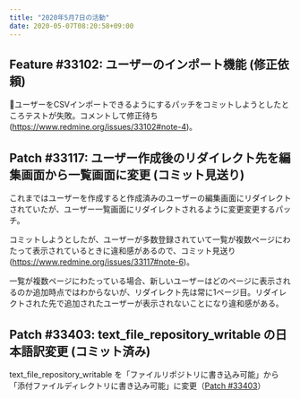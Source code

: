 ```yaml
---
title: "2020年5月7日の活動"
date: 2020-05-07T08:20:58+09:00
---
```


## Feature #33102: ユーザーのインポート機能 (修正依頼)

ユーザーをCSVインポートできるようにするパッチをコミットしようとしたところテストが失敗。コメントして修正待ち(https://www.redmine.org/issues/33102#note-4)。

## Patch #33117: ユーザー作成後のリダイレクト先を編集画面から一覧画面に変更 (コミット見送り)

これまではユーザーを作成すると作成済みのユーザーの編集画面にリダイレクトされていたが、ユーザー一覧画面にリダイレクトされるように変更変更するパッチ。

コミットしようとしたが、ユーザーが多数登録されていて一覧が複数ページにわたって表示されているときに違和感があるので、コミット見送り(https://www.redmine.org/issues/33117#note-6)。

一覧が複数ページにわたっている場合、新しいユーザーはどのページに表示されるのか追加時点ではわからないが、リダイレクト先は常に1ページ目。リダイレクトされた先で追加されたユーザーが表示されないことになり違和感がある。


## Patch #33403: text_file_repository_writable の日本語訳変更 (コミット済み)

text_file_repository_writable を「ファイルリポジトリに書き込み可能」から「添付ファイルディレクトリに書き込み可能」に変更（[Patch #33403](/issues/33403/)）

